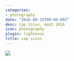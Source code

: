 ```yaml
---
categories:
- photography
date: "2016-08-19T00:00:00Z"
desc: Cap Sizun, Août 2016
icon: photography
plugin: lightense
title: cap sizun
---
```


<img src="/img/photography/cap-sizun.jpg" data-action="zoom" />
